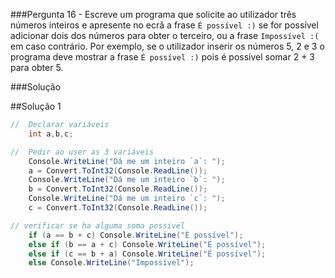 ###Pergunta
16 - Escreve um programa que solicite ao utilizador três números inteiros e
apresente no ecrã a frase `É possível :)` se for possível adicionar dois dos
números para obter o terceiro, ou a frase `Impossível :(` em caso contrário.
Por exemplo, se o utilizador inserir os números 5, 2 e 3 o programa deve
mostrar a frase `É possível :)` pois é possível somar 2 + 3 para obter 5.

###Solução

##Solução 1
```cs
//  Declarar variáveis
    int a,b,c;

//  Pedir ao user as 3 variáveis
    Console.WriteLine("Dá me um inteiro `a`: ");
    a = Convert.ToInt32(Console.ReadLine());
    Console.WriteLine("Dá me um inteiro `b`: ");
    b = Convert.ToInt32(Console.ReadLine());
    Console.WriteLine("Dá me um inteiro `c`: ");
    c = Convert.ToInt32(Console.ReadLine());

// verificar se ha alguma soma possivel
    if (a == b + c) Console.WriteLine("É possível");
    else if (b == a + c) Console.WriteLine("É possível");
    else if (c == b + a) Console.WriteLine("É possível");
    else Console.WriteLine("Impossível");
```
